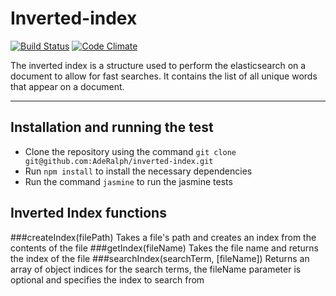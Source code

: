 # Inverted-index
[![Build Status](https://travis-ci.org/AdeRalph/inverted-index.svg?branch=master)](https://travis-ci.org/AdeRalph/inverted-index)
[![Code Climate](https://codeclimate.com/github/AdeRalph/inverted-index/badges/gpa.svg)](https://codeclimate.com/github/AdeRalph/inverted-index)

The inverted index is a structure used to perform the elasticsearch on a document to allow for fast searches. It contains the list of all unique words that appear on a document.


- - -
## Installation and running the test
- Clone the repository using the command `git clone git@github.com:AdeRalph/inverted-index.git`
- Run `npm install` to install the necessary dependencies
- Run the command `jasmine` to run the jasmine tests

## Inverted Index functions
###createIndex(filePath)
Takes a file's path and creates an index from the contents of the file
###getIndex(fileName)
Takes the file name and returns the index of the file
###searchIndex(searchTerm, [fileName])
Returns an array of object indices for the search terms, the fileName parameter is optional and specifies the index to search from
